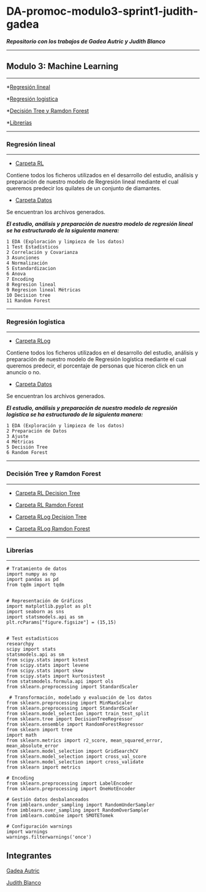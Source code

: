# DA-promoc-modulo3-sprint1-judith-gadea

***Repositorio con los trabajos de Gadea Autric y Judith Blanco***


----------------------------
## Modulo 3: Machine Learning
--------------------------------------------------


*[Regresión lineal](#Regresión-lineal)

*[Regresión logistica](#Regresión-logistica)

*[Decisión Tree y Ramdon Forest](#Decisión-Tree-y-Ramdon-Forest)

*[Librerías](#Librerías)


---------------------------
### Regresión lineal
 ---------------------------
 
   *  [Carpeta RL](https://github.com/Adalab/DA-promoc-modulo3-sprint1-judith-gadea/tree/main/RL)

 Contiene todos los ficheros utilizados en el desarrollo del estudio, análisis y preparación de nuestro modelo de Regresión lineal mediante el cual queremos predecir los quilates de un conjunto de diamantes.


   *  [Carpeta Datos](https://github.com/Adalab/DA-promoc-modulo3-sprint1-judith-gadea/tree/main/RL/datos)
     
   Se encuentran los archivos generados.
 
 
 
***El estudio, análisis y preparación de nuestro modelo de regresión lineal se ha estructurado de la siguienta manera:***

    1 EDA (Exploración y limpieza de los datos)
    1 Test Estadísticos
    2 Correlación y Covarianza
    3 Asunciones
    4 Normalización
    5 Estandardizacion
    6 Anova
    7 Encoding
    8 Regresion lineal
    9 Regresion lineal Métricas
    10 Decision tree
    11 Random Forest

 
   
   
   
 
 
---------------------------
### Regresión logistica
---------------------------
  
  *  [Carpeta RLog](https://github.com/Adalab/DA-promoc-modulo3-sprint1-judith-gadea/tree/main/RLog)

 Contiene todos los ficheros utilizados en el desarrollo del estudio, análisis y preparación de nuestro modelo de Regresión logística mediante el cual queremos predecir, el porcentaje de  personas que hiceron click en un anuncio o no.

   *  [Carpeta Datos](https://github.com/Adalab/DA-promoc-modulo3-sprint1-judith-gadea/tree/main/RLog/datos)
      
   Se encuentran los archivos generados.


***El estudio, análisis y preparación de nuestro modelo de regresión logistica se ha estructurado de la siguienta manera:***

    1 EDA (Exploración y limpieza de los datos)
    2 Preparación de Datos
    3 Ajuste
    4 Métricas
    5 Decisión Tree
    6 Random Forest
  
 
 


-----------------------------
### Decisión Tree y Ramdon Forest
--------------------------------


   *  [Carpeta RL Decision Tree](https://github.com/Adalab/DA-promoc-modulo3-sprint1-judith-gadea/blob/main/RL/RL-11-DecisionTree.ipynb)
   
   *  [Carpeta RL Ramdon Forest](https://github.com/Adalab/DA-promoc-modulo3-sprint1-judith-gadea/blob/main/RL/RL-12-RandomForest_tree.ipynb)

   *  [Carpeta RLog Decision Tree](https://github.com/Adalab/DA-promoc-modulo3-sprint1-judith-gadea/blob/main/RLog/RLo-5-DecTree.ipynb)

   *  [Carpeta RLog Ramdon Forest](https://github.com/Adalab/DA-promoc-modulo3-sprint1-judith-gadea/blob/main/RLog/RLo-6-Ran-Forest.ipynb)




-----------------------------
### Librerías
--------------------------------

    # Tratamiento de datos
    import numpy as np
    import pandas as pd
    from tqdm import tqdm

    
    # Representación de Gráficos
    import matplotlib.pyplot as plt
    import seaborn as sns
    import statsmodels.api as sm
    plt.rcParams["figure.figsize"] = (15,15)
    

    # Test estadisticos
    researchpy 
    scipy import stats
    statsmodels.api as sm
    from scipy.stats import kstest
    from scipy.stats import levene
    from scipy.stats import skew
    from scipy.stats import kurtosistest
    from statsmodels.formula.api import ols
    from sklearn.preprocessing import StandardScaler
    
     # Transformación, modelado y evaluación de los datos
    from sklearn.preprocessing import MinMaxScaler
    from sklearn.preprocessing import StandardScaler
    from sklearn.model_selection import train_test_split
    from sklearn.tree import DecisionTreeRegressor
    from sklearn.ensemble import RandomForestRegressor
    from sklearn import tree
    import math
    from sklearn.metrics import r2_score, mean_squared_error, mean_absolute_error
    from sklearn.model_selection import GridSearchCV
    from sklearn.model_selection import cross_val_score
    from sklearn.model_selection import cross_validate
    from sklearn import metrics

    # Encoding
    from sklearn.preprocessing import LabelEncoder 
    from sklearn.preprocessing import OneHotEncoder  
    
    # Gestión datos desbalanceados
    from imblearn.under_sampling import RandomUnderSampler
    from imblearn.over_sampling import RandomOverSampler
    from imblearn.combine import SMOTETomek

    # Configuración warnings
    import warnings
    warnings.filterwarnings('once')
 
 
    
Integrantes
----------------

[Gadea Autric](https://github.com/gadeatric/gadeatric)

[Judith Blanco](https://github.com/Jumblan)







